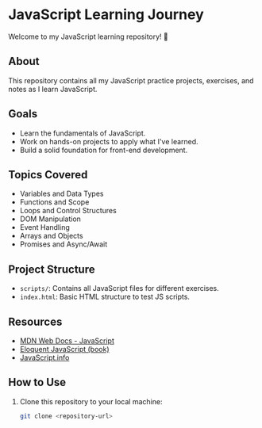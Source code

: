# JavaScript Learning Journey

Welcome to my JavaScript learning repository! 🎉

## About
This repository contains all my JavaScript practice projects, exercises, and notes as I learn JavaScript.

## Goals
- Learn the fundamentals of JavaScript.
- Work on hands-on projects to apply what I've learned.
- Build a solid foundation for front-end development.

## Topics Covered
- Variables and Data Types
- Functions and Scope
- Loops and Control Structures
- DOM Manipulation
- Event Handling
- Arrays and Objects
- Promises and Async/Await

## Project Structure
- `scripts/`: Contains all JavaScript files for different exercises.
- `index.html`: Basic HTML structure to test JS scripts.

## Resources
- [MDN Web Docs - JavaScript](https://developer.mozilla.org/en-US/docs/Web/JavaScript)
- [Eloquent JavaScript (book)](https://eloquentjavascript.net/)
- [JavaScript.info](https://javascript.info/)

## How to Use
1. Clone this repository to your local machine:
   ```bash
   git clone <repository-url>
